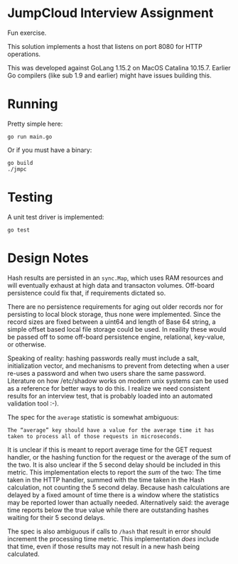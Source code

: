 # JumpCloud Interview Assignment

Fun exercise.  

This solution implements a host that listens on port 8080 for HTTP operations.

This was developed against GoLang 1.15.2 on MacOS Catalina 10.15.7.  Earlier Go
compilers (like sub 1.9 and earlier) might have issues building this.  

# Running

Pretty simple here:

    go run main.go

Or if you must have a binary:

    go build
    ./jmpc 

# Testing 

A unit test driver is implemented:

    go test

# Design Notes

Hash results are persisted in an `sync.Map`, which uses RAM resources and will eventually exhaust at
high data and transacton volumes.  Off-board persistence could fix that, if requirements dictated so.

There are no persistence requirements for aging out older records nor for persisting to local block storage, thus none were implemented.   Since the record sizes are fixed between a uint64 and length
of Base 64 string, a simple offset based local file storage could be used.  In reaility these would
be passed off to some off-board persistence engine, relational, key-value, or otherwise.

Speaking of reality: hashing passwords really must include a salt, initialization vector, and
mechanisms to prevent from detecting when a user re-uses a password and when two users share the
same password.  Literature on how /etc/shadow works on modern unix systems can be used as a reference
for better ways to do this.  I realize we need consistent results for an interview test, that is
probably loaded into an automated validation tool :-).

The spec for the `average` statistic is somewhat ambiguous:

```The ​“average”​ key should have a value for the average time it has taken to process all of those requests in microseconds.```

It is unclear if this is meant to report average time for the GET request handler, or the hashing 
function for the request or the average of the sum of the two.  It is also unclear if the 5 second delay should be included in this metric.  This implementation elects to report the *sum* of the 
two: The time taken in the HTTP handler, summed with the time taken in the Hash calculation, not counting the 5 second delay.  Because hash calculations are delayed by a fixed amount of time there is a window where the statistics may be reported lower than actually needed.  Alternatively said: the
average time reports below the true value while there are outstanding hashes waiting for their 5 second delays. 

The spec is also ambiguous if calls to `/hash` that result in error should increment the processing
time metric.  This implementation *does* include that time, even if those results may not result in
a new hash being calculated. 